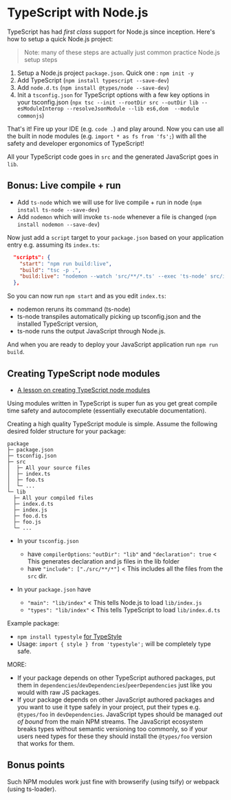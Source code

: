 # TypeScript with Node.js
TypeScript has had *first class* support for Node.js since inception. Here's how to setup a quick Node.js project:

> Note: many of these steps are actually just common practice Node.js setup steps

1. Setup a Node.js project `package.json`. Quick one : `npm init -y`
1. Add TypeScript (`npm install typescript --save-dev`)
1. Add `node.d.ts` (`npm install @types/node --save-dev`)
1. Init a `tsconfig.json` for TypeScript options with a few key options in your tsconfig.json (`npx tsc --init --rootDir src --outDir lib --esModuleInterop --resolveJsonModule --lib es6,dom  --module commonjs`)

That's it! Fire up your IDE (e.g. `code .`) and play around. Now you can use all the built in node modules (e.g. `import * as fs from 'fs';`) with all the safety and developer ergonomics of TypeScript! 

All your TypeScript code goes in `src` and the generated JavaScript goes in `lib`. 

## Bonus: Live compile + run
* Add `ts-node` which we will use for live compile + run in node (`npm install ts-node --save-dev`)
* Add `nodemon` which will invoke `ts-node` whenever a file is changed (`npm install nodemon --save-dev`)

Now just add a `script` target to your `package.json` based on your application entry e.g. assuming its `index.ts`:

```json
  "scripts": {
    "start": "npm run build:live",
    "build": "tsc -p .",
    "build:live": "nodemon --watch 'src/**/*.ts' --exec 'ts-node' src/index.ts"
  },
```

So you can now run `npm start` and as you edit `index.ts`:

* nodemon reruns its command (ts-node)
* ts-node transpiles automatically picking up tsconfig.json and the installed TypeScript version,
* ts-node runs the output JavaScript through Node.js.

And when you are ready to deploy your JavaScript application run `npm run build`.

## Creating TypeScript node modules

* [A lesson on creating TypeScript node modules](https://egghead.io/lessons/typescript-create-high-quality-npm-packages-using-typescript)

Using modules written in TypeScript is super fun as you get great compile time safety and autocomplete (essentially executable documentation).

Creating a high quality TypeScript module is simple. Assume the following desired folder structure for your package:

```text
package
├─ package.json
├─ tsconfig.json
├─ src
│  ├─ All your source files
│  ├─ index.ts
│  ├─ foo.ts
│  └─ ...
└─ lib
  ├─ All your compiled files
  ├─ index.d.ts
  ├─ index.js
  ├─ foo.d.ts
  ├─ foo.js
  └─ ...
```


* In your `tsconfig.json`
  * have `compilerOptions`: `"outDir": "lib"` and `"declaration": true` < This generates declaration and js files in the lib folder
  * have `"include": ["./src/**/*"]` < This includes all the files from the `src` dir.

* In your `package.json` have
  * `"main": "lib/index"` < This tells Node.js to load `lib/index.js`
  * `"types": "lib/index"` < This tells TypeScript to load `lib/index.d.ts`


Example package:
* `npm install typestyle` [for TypeStyle](https://www.npmjs.com/package/typestyle)
* Usage: `import { style } from 'typestyle';` will be completely type safe.

MORE:

* If your package depends on other TypeScript authored packages, put them in `dependencies`/`devDependencies`/`peerDependencies` just like you would with raw JS packages.
* If your package depends on other JavaScript authored packages and you want to use it type safely in your project, put their types e.g. `@types/foo` in `devDependencies`. JavaScript types should be managed *out of bound* from the main NPM streams. The JavaScript ecosystem breaks types without semantic versioning too commonly, so if your users need types for these they should install the `@types/foo` version that works for them.

## Bonus points

Such NPM modules work just fine with browserify (using tsify) or webpack (using ts-loader).
